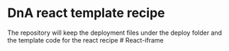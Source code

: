 # DnA react template recipe 
The repository will keep the deployment files under the deploy folder and the template code for the react recipe
#   R e a c t - i f r a m e  
 